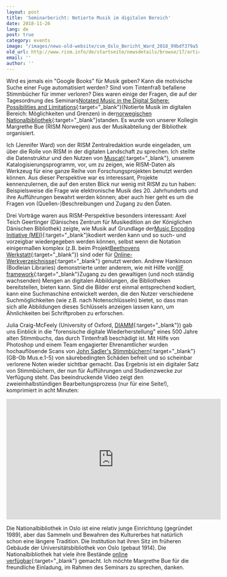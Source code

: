 ```yaml
---
layout: post
title: 'Seminarbericht: Notierte Musik im digitalen Bereich'
date: 2018-11-26
lang: de
post: true
category: events
image: "/images/news-old-website/csm_Oslo_Bericht_Ward_2018_99bdf379a5.png"
old_url: http://www.rism.info/de/startseite/newsdetails/browse/17/article/64/seminar-report-notated-music-in-the-digital-sphere.html
email: ''
author: ''
---
```


Wird es jemals ein "Google Books" für Musik geben? Kann die motivische Suche einer Fuge automatisiert werden? Sind vom Tintenfraß befallene Stimmbücher für immer verloren? Dies waren einige der Fragen, die auf der Tagesordnung des Seminars[Notated Music in the Digital Sphere: Possibilities and Limitations](https://www.nb.no/hva-skjer/notated-music-in-the-digital-sphere/){:target="_blank"}(Notierte Musik im digitalen Bereich: Möglichkeiten und Grenzen) in der[norwegischen Nationalbibliothek](https://www.nb.no/en/the-national-library-of-norway/){:target="_blank"}standen. Es wurde von unserer Kollegin Margrethe Bue (RISM Norwegen) aus der Musikabteilung der Bibliothek organisiert.

Ich (Jennifer Ward) von der RISM Zentralredaktion wurde eingeladen, um über die Rolle von RISM in der digitalen Landschaft zu sprechen. Ich stellte die Datenstruktur und den Nutzen von [Muscat](/community/muscat.html){:target="_blank"}, unserem Katalogisierungsprogramm, vor, um zu zeigen, wie RISM-Daten als Werkzeug für eine ganze Reihe von Forschungsprojekten benutzt werden können. Aus dieser Perspektive war es interessant, Projekte kennenzulernen, die auf den ersten Blick nur wenig mit RISM zu tun haben: Beispielsweise die Frage wie elektronische Musik des 20. Jahrhunderts und ihre Aufführungen bewahrt werden können; aber auch hier geht es um die Fragen von (Quellen-)Beschreibungen und Zugang zu den Daten.

Drei Vorträge waren aus RISM-Perspektive besonders interessant: Axel Teich Geertinger (Dänisches Zentrum für Musikedition an der Königlichen Dänischen Bibliothek) zeigte, wie Musik auf Grundlage der[Music Encoding Initiative (MEI)](https://music-encoding.org/){:target="_blank"}kodiert werden kann und so such- und vorzeigbar wiedergegeben werden können, selbst wenn die Notation einigermaßen komplex (z.B. beim Projekt[Beethovens Werkstatt](https://beethovens-werkstatt.de/){:target="_blank"}) sind oder für [Online-Werkverzeichnisse](http://www.kb.dk/en/nb/dcm/udgivelser/fortegnelser.html){:target="_blank"} genutzt werden. Andrew Hankinson (Bodleian Libraries) demonstrierte unter anderem, wie mit Hilfe von[IIIF framework](https://iiif.io/){:target="_blank"}Zugang zu den gewaltigen (und noch ständig wachsenden) Mengen an digitalen Abbildungen, die Bibliotheken bereitstellen, bieten kann. Sind die Bilder erst einmal entsprechend kodiert, kann eine Suchmaschine entwickelt werden, die den Nutzer verschiedene Suchmöglichkeiten (wie z.B. nach Notenschlüsseln) bietet, so dass man sich alle Abbildungen dieses Schlüssels anzeigen lassen kann, um Ähnlichkeiten bei Schriftproben zu erforschen.

Julia Craig-McFeely (University of Oxford, [DIAMM](https://www.diamm.ac.uk/){:target="_blank"}) gab uns Einblick in die "forensische digitale Wiederherstellung" eines 500 Jahre alten Stimmbuchs, das durch Tintenfraß beschädigt ist. Mit Hilfe von Photoshop und einem Team engagierter Ehrenamtlicher wurden hochauflösende Scans von [John Sadler's Stimmbüchern](http://www.tudorpartbooks.ac.uk/outputs/sadler/){:target="_blank"} (GB-Ob Mus.e.1-5) von säurebedingten Schäden befreit und so scheinbar verlorene Noten wieder sichtbar gemacht. Das Ergebnis ist ein digitaler Satz von Stimmbüchern, der nun für Aufführungen und Studienzwecke zur Verfügung steht. Das beeindruckende Video zeigt den zweieinhalbstündigen Bearbeitungsprozess (nur für eine Seite!), komprimiert in acht Minuten:

<iframe width="560" height="315" src="https://www.youtube.com/embed/yQ5bfI9BR7E" frameborder="0" allow="accelerometer; autoplay; encrypted-media; gyroscope; picture-in-picture" allowfullscreen></iframe>


Die Nationalbibliothek in Oslo ist eine relativ junge Einrichtung (gegründet 1989), aber das Sammeln und Bewahren des Kulturerbes hat natürlich schon eine längere Tradition. Die Institution hat ihren Sitz im früheren Gebäude der Universitätsbibliothek von Oslo (gebaut 1914). Die Nationalbibliothek hat viele ihre Bestände [online verfügbar](https://www.nb.no/nbsok/search){:target="_blank"} gemacht. Ich möchte Margrethe Bue für die freundliche Einladung, im Rahmen des Seminars zu sprechen, danken.